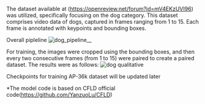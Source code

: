 The dataset available at (https://openreview.net/forum?id=mV4EKzUVI96) was utilized, specifically focusing on the dog category. This dataset comprises video data of dogs, captured in frames ranging from 1 to 15. Each frame is annotated with keypoints and bounding boxes.

Overall pipleline
![dog_pipeline__](https://github.com/seohyun8825/DogCFLD/assets/153355118/8a58852d-9fc8-4cab-a0a0-66dcfc9f0fe9)

For training, the images were cropped using the bounding boxes, and then every two consecutive frames (from 1 to 15) were paired to create a paired dataset. The results were as follows:
![dog qualitative](https://github.com/seohyun8825/DogCFLD/assets/153355118/7ce8a4ab-1eaa-49ed-8c3a-051c9ba8706f)

Checkpoints for training AP-36k dataset will be updated later

*The model code is based on CFLD official code(https://github.com/YanzuoLu/CFLD)
